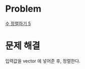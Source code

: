 # Problem
[수 정렬하기 5](https://www.acmicpc.net/problem/15688)
   
# 문제 해결
입력값을 vector 에 넣어준 후, 정렬한다.   